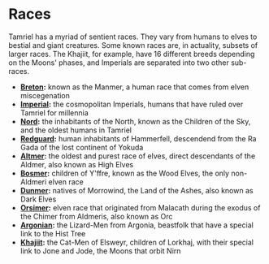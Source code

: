 # Races
Tamriel has a myriad of sentient races. They vary from humans to elves to bestial and giant creatures. Some known races are, in actuality, subsets of larger races. The Khajiit, for example, have 16 different breeds depending on the Moons' phases, and Imperials are separated into two other sub-races.

- **[Breton](/appendices/races/main/breton):** known as the Manmer, a human race that comes from elven miscegenation
- **[Imperial](/appendices/races/main/imperial):** the cosmopolitan Imperials, humans that have ruled over Tamriel for millennia
- **[Nord](/appendices/races/main/nord):** the inhabitants of the North, known as the Children of the Sky, and the oldest humans in Tamriel
- **[Redguard](/appendices/races/main/redguard):** human inhabitants of Hammerfell, descendend from the Ra Gada of the lost continent of Yokuda
- **[Altmer](/appendices/races/main/altmer):** the oldest and purest race of elves, direct descendants of the Aldmer, also known as High Elves
- **[Bosmer](/appendices/races/main/bosmer):** children of Y'ffre, known as the Wood Elves, the only non-Aldmeri elven race
- **[Dunmer](/appendices/races/main/dunmer):** natives of Morrowind, the Land of the Ashes, also known as Dark Elves
- **[Orsimer](/appendices/races/main/orsimer):** elven race that originated from Malacath during the exodus of the Chimer from Aldmeris, also known as Orc
- **[Argonian](/appendices/races/main/argonian):** the Lizard-Men from Argonia, beastfolk that have a special link to the Hist Tree
- **[Khajiit](/appendices/races/main/khajiit):** the Cat-Men of Elsweyr, children of Lorkhaj, with their special link to Jone and Jode, the Moons that orbit Nirn
